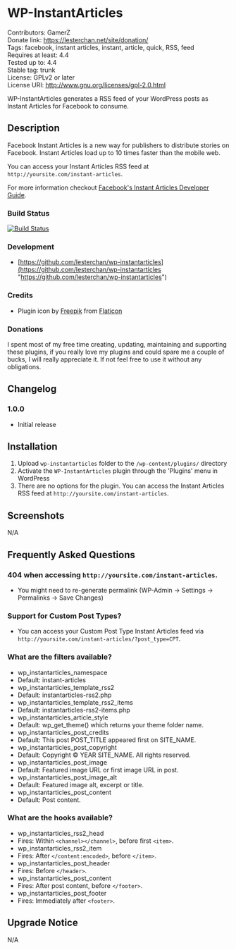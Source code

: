 # WP-InstantArticles
Contributors: GamerZ  
Donate link: https://lesterchan.net/site/donation/  
Tags: facebook, instant articles, instant, article, quick, RSS, feed  
Requires at least: 4.4  
Tested up to: 4.4  
Stable tag: trunk  
License: GPLv2 or later  
License URI: http://www.gnu.org/licenses/gpl-2.0.html  

WP-InstantArticles generates a RSS feed of your WordPress posts as Instant Articles for Facebook to consume.

## Description
Facebook Instant Articles is a new way for publishers to distribute stories on Facebook. Instant Articles load up to 10 times faster than the mobile web.

You can access your Instant Articles RSS feed at `http://yoursite.com/instant-articles`.

For more information checkout [Facebook's Instant Articles Developer Guide](https://developers.facebook.com/docs/instant-articles).

### Build Status
[![Build Status](https://travis-ci.org/lesterchan/wp-instantarticles.svg?branch=master)](https://travis-ci.org/lesterchan/wp-instantarticles)

### Development
* [https://github.com/lesterchan/wp-instantarticles](https://github.com/lesterchan/wp-instantarticles "https://github.com/lesterchan/wp-instantarticles")

### Credits
* Plugin icon by [Freepik](http://www.freepik.com) from [Flaticon](http://www.flaticon.com)

### Donations
I spent most of my free time creating, updating, maintaining and supporting these plugins, if you really love my plugins and could spare me a couple of bucks, I will really appreciate it. If not feel free to use it without any obligations.

## Changelog
### 1.0.0
* Initial release

## Installation
1. Upload `wp-instantarticles` folder to the `/wp-content/plugins/` directory
2. Activate the `WP-InstantArticles` plugin through the 'Plugins' menu in WordPress
3. There are no options for the plugin. You can access the Instant Articles RSS feed at `http://yoursite.com/instant-articles`.

## Screenshots
N/A

## Frequently Asked Questions
### 404 when accessing `http://yoursite.com/instant-articles`.
* You might need to re-generate permalink (WP-Admin -> Settings -> Permalinks -> Save Changes)

### Support for Custom Post Types?
* You can access your Custom Post Type Instant Articles feed via `http://yoursite.com/instant-articles/?post_type=CPT`.

### What are the filters available?
* wp_instantarticles_namespace
 * Default: instant-articles
* wp_instantarticles_template_rss2
 * Default: instantarticles-rss2.php
* wp_instantarticles_template_rss2_items
 * Default: instantarticles-rss2-items.php
* wp_instantarticles_article_style
 * Default: wp_get_theme() which returns your theme folder name.
* wp_instantarticles_post_credits
 * Default: This post POST_TITLE appeared first on SITE_NAME.
* wp_instantarticles_post_copyright
 * Default: Copyright &copy; YEAR SITE_NAME. All rights reserved.
* wp_instantarticles_post_image
 * Default: Featured image URL or first image URL in post.
* wp_instantarticles_post_image_alt
 * Default: Featured image alt, excerpt or  title.
* wp_instantarticles_post_content
 * Default: Post content.

### What are the hooks available?
* wp_instantarticles_rss2_head
 * Fires: Within `<channel></channel>`, before first `<item>`.
* wp_instantarticles_rss2_item
 * Fires: After `</content:encoded>`, before `</item>`.
* wp_instantarticles_post_header
 * Fires: Before `</header>`.
* wp_instantarticles_post_content
 * Fires: After post content, before `</footer>`.
* wp_instantarticles_post_footer
 * Fires: Immediately after `<footer>`.

## Upgrade Notice
N/A

